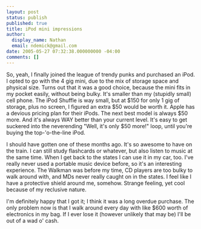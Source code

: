 ```yaml
---
layout: post
status: publish
published: true
title: iPod mini impressions
author:
  display_name: Nathan
  email: ndemick@gmail.com
date: 2005-05-27 07:32:38.000000000 -04:00
comments: []
---
```

So, yeah, I finally joined the league of trendy punks and purchased an iPod. I opted to go with the 4 gig mini, due to the mix of storage space and physical size. Turns out that it was a good choice, because the mini fits in my pocket easily, without being bulky. It's smaller than my (stupidly small) cell phone. The iPod Shuffle is way small, but at $150 for only 1 gig of storage, plus no screen, I figured an extra $50 would be worth it. Apple has a devious pricing plan for their iPods. The next best model is always $50 more. And it's always WAY better than your current level. It's easy to get suckered into the neverending "Well, it's only $50 more!" loop, until you're buying the top-'o-the-line iPod. <p>I should have gotten one of these months ago. It's so awesome to have on the train. I can still study flashcards or whatever, but also listen to music at the same time. When I get back to the states I can use it in my car, too. I've really never used a portable music device before, so it's an interesting experience. The Walkman was before my time, CD players are too bulky to walk around with, and MDs never really caught on in the states. I feel like I have a protective shield around me, somehow. Strange feeling, yet cool because of my reclusive nature. <p> I'm definitely happy that I got it; I think it was a long overdue purchase. The only problem now is that I walk around every day with like $600 worth of electronics in my bag. If I ever lose it (however unlikely that may be) I'll be out of a wad o' cash.